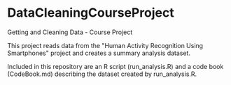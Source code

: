 # DataCleaningCourseProject
Getting and Cleaning Data - Course Project

This project reads data from the "Human Activity Recognition Using Smartphones" project and creates a summary analysis dataset.

Included in this repository are an R script (run_analysis.R) and a code book (CodeBook.md) describing the dataset created by run_analysis.R.

